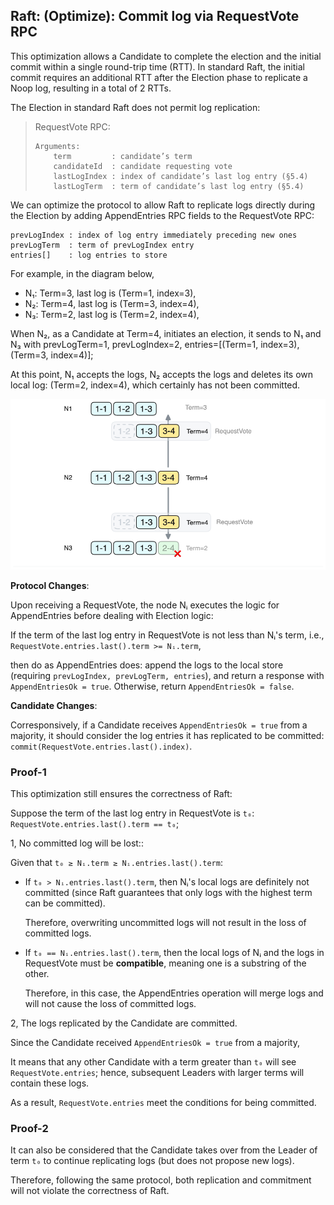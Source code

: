 ## Raft: (Optimize): Commit log via RequestVote RPC

This optimization allows a Candidate to complete the election and the initial
commit within a single round-trip time (RTT).
In standard Raft, the initial commit requires an additional RTT after the
Election phase to replicate a Noop log, resulting in a total of 2 RTTs.

The Election in standard Raft does not permit log replication:

> RequestVote RPC:
> ```
> Arguments:
>     term         : candidate’s term
>     candidateId  : candidate requesting vote
>     lastLogIndex : index of candidate’s last log entry (§5.4)
>     lastLogTerm  : term of candidate’s last log entry (§5.4)
> ```

We can optimize the protocol to allow Raft to replicate logs directly during the
Election by adding AppendEntries RPC fields to the RequestVote RPC:

```
prevLogIndex : index of log entry immediately preceding new ones
prevLogTerm  : term of prevLogIndex entry
entries[]    : log entries to store
```

For example, in the diagram below,
- N₁: Term=3, last log is (Term=1, index=3),
- N₂: Term=4, last log is (Term=3, index=4),
- N₃: Term=2, last log is (Term=2, index=4),

When N₂, as a Candidate at Term=4, initiates an election,
it sends to N₁ and N₃ with prevLogTerm=1, prevLogIndex=2, entries=[(Term=1,
index=3), (Term=3, index=4)];

At this point, N₁ accepts the logs, N₂ accepts the logs and deletes its own
local log: (Term=2, index=4), which certainly has not been committed.

![](raft-election-append-entries.excalidraw.png)


**Protocol Changes**:

Upon receiving a RequestVote, the node Nᵢ executes the logic for AppendEntries
before dealing with Election logic:

If the term of the last log entry in RequestVote is not less than Nᵢ's term,
i.e., `RequestVote.entries.last().term >= Nᵢ.term`,

then do as AppendEntries does: append the logs to the local store (requiring
`prevLogIndex, prevLogTerm, entries`), and return a response with
`AppendEntriesOk = true`. Otherwise, return `AppendEntriesOk = false`.

**Candidate Changes**:

Corresponsively, if a Candidate receives `AppendEntriesOk = true` from a
majority, it should consider the log entries it has replicated to be committed:
`commit(RequestVote.entries.last().index)`.


### Proof-1

This optimization still ensures the correctness of Raft:

Suppose the term of the last log entry in RequestVote is `t₀`:
`RequestVote.entries.last().term == t₀`;

1, No committed log will be lost::

Given that `t₀ ≥ Nᵢ.term ≥ Nᵢ.entries.last().term`:

- If `t₀ > Nᵢ.entries.last().term`, then Nᵢ's local logs are definitely not
  committed (since Raft guarantees that only logs with the highest term can be
  committed).

  Therefore, overwriting uncommitted logs will not result in the loss of committed logs.

- If `t₀ == Nᵢ.entries.last().term`, then the local logs of Nᵢ and the logs in
  RequestVote must be **compatible**, meaning one is a substring of the other.

  Therefore, in this case, the AppendEntries operation will merge logs and will
  not cause the loss of committed logs.

2, The logs replicated by the Candidate are committed.

Since the Candidate received `AppendEntriesOk = true` from a majority,

It means that any other Candidate with a term greater than `t₀` will see
`RequestVote.entries`; hence, subsequent Leaders with larger terms will contain
these logs.

As a result, `RequestVote.entries` meet the conditions for being committed.


### Proof-2

It can also be considered that the Candidate takes over from the Leader of term
`t₀` to continue replicating logs (but does not propose new logs).

Therefore, following the same protocol, both replication and commitment will not
violate the correctness of Raft.

